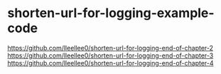 # shorten-url-for-logging-example-code

https://github.com/lleellee0/shorten-url-for-logging-end-of-chapter-2
https://github.com/lleellee0/shorten-url-for-logging-end-of-chapter-3
https://github.com/lleellee0/shorten-url-for-logging-end-of-chapter-4
